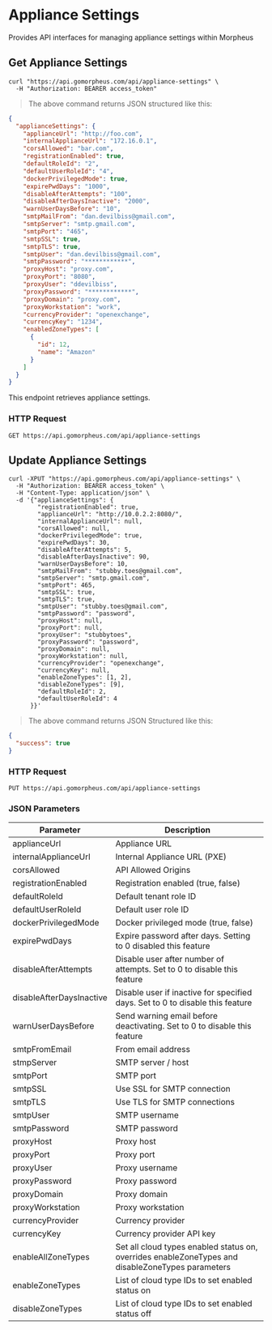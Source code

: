 # Appliance Settings

Provides API interfaces for managing appliance settings within Morpheus

## Get Appliance Settings

```shell
curl "https://api.gomorpheus.com/api/appliance-settings" \
  -H "Authorization: BEARER access_token"
```

> The above command returns JSON structured like this:

```json
{
  "applianceSettings": {
    "applianceUrl": "http://foo.com",
    "internalApplianceUrl": "172.16.0.1",
    "corsAllowed": "bar.com",
    "registrationEnabled": true,
    "defaultRoleId": "2",
    "defaultUserRoleId": "4",
    "dockerPrivilegedMode": true,
    "expirePwdDays": "1000",
    "disableAfterAttempts": "100",
    "disableAfterDaysInactive": "2000",
    "warnUserDaysBefore": "10",
    "smtpMailFrom": "dan.devilbiss@gmail.com",
    "smtpServer": "smtp.gmail.com",
    "smtpPort": "465",
    "smtpSSL": true,
    "smtpTLS": true,
    "smtpUser": "dan.devilbiss@gmail.com",
    "smtpPassword": "************",
    "proxyHost": "proxy.com",
    "proxyPort": "8080",
    "proxyUser": "ddevilbiss",
    "proxyPassword": "************",
    "proxyDomain": "proxy.com",
    "proxyWorkstation": "work",
    "currencyProvider": "openexchange",
    "currencyKey": "1234",
    "enabledZoneTypes": [
      {
        "id": 12,
        "name": "Amazon"
      }
    ]
  }
}     
```

This endpoint retrieves appliance settings.

### HTTP Request

`GET https://api.gomorpheus.com/api/appliance-settings`


## Update Appliance Settings

```shell
curl -XPUT "https://api.gomorpheus.com/api/appliance-settings" \
  -H "Authorization: BEARER access_token" \
  -H "Content-Type: application/json" \
  -d '{"applianceSettings": {
        "registrationEnabled": true,
        "applianceUrl": "http://10.0.2.2:8080/",
        "internalApplianceUrl": null,
        "corsAllowed": null,
        "dockerPrivilegedMode": true,
        "expirePwdDays": 30,
        "disableAfterAttempts": 5,
        "disableAfterDaysInactive": 90,
        "warnUserDaysBefore": 10,
        "smtpMailFrom": "stubby.toes@gmail.com",
        "smtpServer": "smtp.gmail.com",
        "smtpPort": 465,
        "smtpSSL": true,
        "smtpTLS": true,
        "smtpUser": "stubby.toes@gmail.com",
        "smtpPassword": "password",
        "proxyHost": null,
        "proxyPort": null,
        "proxyUser": "stubbytoes",
        "proxyPassword": "password",
        "proxyDomain": null,
        "proxyWorkstation": null,
        "currencyProvider": "openexchange",
        "currencyKey": null,
        "enableZoneTypes": [1, 2],
        "disableZoneTypes": [9],
        "defaultRoleId": 2,
        "defaultUserRoleId": 4
      }}'
```

> The above command returns JSON Structured like this:

```json
{
  "success": true
}
```

### HTTP Request

`PUT https://api.gomorpheus.com/api/appliance-settings`

### JSON Parameters

Parameter | Description
--------- | -----------
applianceUrl | Appliance URL
internalApplianceUrl | Internal Appliance URL (PXE)
corsAllowed | API Allowed Origins
registrationEnabled  | Registration enabled (true, false)
defaultRoleId | Default tenant role ID
defaultUserRoleId | Default user role ID
dockerPrivilegedMode | Docker privileged mode (true, false)
expirePwdDays | Expire password after days. Setting to 0 disabled this feature
disableAfterAttempts | Disable user after number of attempts. Set to 0 to disable this feature
disableAfterDaysInactive | Disable user if inactive for specified days. Set to 0 to disable this feature
warnUserDaysBefore | Send warning email before deactivating. Set to 0 to disable this feature
smtpFromEmail | From email address
stmpServer | SMTP server / host
smtpPort | SMTP port
smtpSSL | Use SSL for SMTP connection
smtpTLS | Use TLS for SMTP connections
smtpUser | SMTP username
smtpPassword | SMTP password
proxyHost | Proxy host
proxyPort | Proxy port
proxyUser | Proxy username
proxyPassword | Proxy password
proxyDomain | Proxy domain
proxyWorkstation | Proxy workstation
currencyProvider | Currency provider
currencyKey | Currency provider API key
enableAllZoneTypes | Set all cloud types enabled status on, overrides enableZoneTypes and disableZoneTypes parameters
enableZoneTypes | List of cloud type IDs to set enabled status on
disableZoneTypes | List of cloud type IDs to set enabled status off